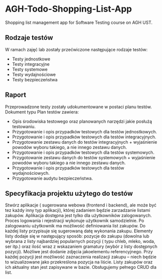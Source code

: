 # AGH-Todo-Shopping-List-App
Shopping list management app for Software Testing course on AGH UST.

## Rodzaje testów
W ramach zajęć lab zostały przećwiczone następujące rodzaje testów:

- Testy jednostkowe
- Testy integracyjne
- Testy systemowe
- Testy wydajnościowe
- Testy bezpieczeństwa

## Raport 
Przeprowadzone testy zostały udokumentowane w postaci planu testów. Dokument typu Plan testów zawiera:
- Opis środowiska testowego oraz planowanych narzędzi jakie posłużą testowaniu.
- Przygotowanie i opis przypadków testowych dla testów jednostkowych.
- Przygotowanie i opis przypadków testowych dla testów integracyjnych.
- Przygotowanie zestawu danych do testów integracyjnych + wyjaśnienie powodów wyboru takiego, a nie innego zestawu danych.
- Przygotowanie i opis przypadków testowych dla testów systemowych.
- Przygotowanie zestawu danych do testów systemowych + wyjaśnienie powodów wyboru takiego a nie innego zestawu danych.
- Przygotowanie i opis przypadków testowych dla testów wydajnościowych.
- Przygotowanie audytu bezpieczeństwa.

## Specyfikacja projektu użytego do testów

Stwórz aplikacje ( sugerowana webowa (frontend i backend), ale może być tez każdy inny typ aplikacji), której zadaniem będzie zarzadzanie listami zakupów. Aplikacja dostępna jest tylko dla użytkowników zalogowanych. Proces logowania i rejestracji wykonuje użytkownik samodzielnie. Po zalogowaniu użytkownik ma możliwość definiowania list zakupów. Do każdej listy przypisuje się sugerowaną datę wykonania zakupu. Elementy listy dodaje się w następujący sposób: pozycje do zakupu (dowolna lub wybrana z listy najbardziej popularnych pozycji ( typu chleb, mleko, woda, ser itp.) oraz ilość wraz z wskazaniem gramatury (wybór z listy dostępnych pozycji). Możliwe jest dodanie zdjęcia jakoelementu referencyjnego. Przy każdej pozycji jest możliwość zaznaczenia realizacji zakupu – niech będzie to wizualizowane jako przekreślona pozycja na liście. Listy zakupów oraz ich aktualny stan jest zapisywane w bazie. Obsługujemy pełnego CRUD dla list. 
